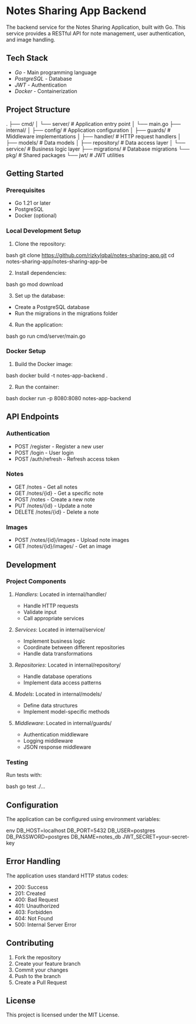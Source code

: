 # Notes Sharing App Backend

The backend service for the Notes Sharing Application, built with Go. This service provides a RESTful API for note management, user authentication, and image handling.

## Tech Stack

- *Go* - Main programming language
- *PostgreSQL* - Database
- *JWT* - Authentication
- *Docker* - Containerization

## Project Structure


.
├── cmd/
│   └── server/          # Application entry point
│       └── main.go
├── internal/
│   ├── config/         # Application configuration
│   ├── guards/         # Middleware implementations
│   ├── handler/        # HTTP request handlers
│   ├── models/         # Data models
│   ├── repository/     # Data access layer
│   └── service/        # Business logic layer
├── migrations/         # Database migrations
└── pkg/               # Shared packages
    └── jwt/           # JWT utilities


## Getting Started

### Prerequisites

- Go 1.21 or later
- PostgreSQL
- Docker (optional)

### Local Development Setup

1. Clone the repository:

bash
git clone https://github.com/rizkyIqbal/notes-sharing-app.git
cd notes-sharing-app/notes-sharing-app-be


2. Install dependencies:

bash
go mod download


3. Set up the database:

- Create a PostgreSQL database
- Run the migrations in the migrations folder

4. Run the application:

bash
go run cmd/server/main.go


### Docker Setup

1. Build the Docker image:

bash
docker build -t notes-app-backend .


2. Run the container:

bash
docker run -p 8080:8080 notes-app-backend


## API Endpoints

### Authentication

- POST /register - Register a new user
- POST /login - User login
- POST /auth/refresh - Refresh access token

### Notes

- GET /notes - Get all notes
- GET /notes/{id} - Get a specific note
- POST /notes - Create a new note
- PUT /notes/{id} - Update a note
- DELETE /notes/{id} - Delete a note

### Images

- POST /notes/{id}/images - Upload note images
- GET /notes/{id}/images/ - Get an image

## Development

### Project Components

1. *Handlers*: Located in internal/handler/

   - Handle HTTP requests
   - Validate input
   - Call appropriate services

2. *Services*: Located in internal/service/

   - Implement business logic
   - Coordinate between different repositories
   - Handle data transformations

3. *Repositories*: Located in internal/repository/

   - Handle database operations
   - Implement data access patterns

4. *Models*: Located in internal/models/

   - Define data structures
   - Implement model-specific methods

5. *Middleware*: Located in internal/guards/
   - Authentication middleware
   - Logging middleware
   - JSON response middleware

### Testing

Run tests with:

bash
go test ./...


## Configuration

The application can be configured using environment variables:

env
DB_HOST=localhost
DB_PORT=5432
DB_USER=postgres
DB_PASSWORD=postgres
DB_NAME=notes_db
JWT_SECRET=your-secret-key


## Error Handling

The application uses standard HTTP status codes:

- 200: Success
- 201: Created
- 400: Bad Request
- 401: Unauthorized
- 403: Forbidden
- 404: Not Found
- 500: Internal Server Error

## Contributing

1. Fork the repository
2. Create your feature branch
3. Commit your changes
4. Push to the branch
5. Create a Pull Request

## License

This project is licensed under the MIT License.
